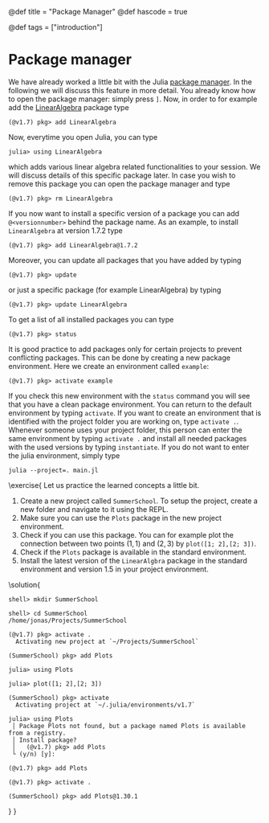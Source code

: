 @def title = "Package Manager"
@def hascode = true

@def tags = ["introduction"]

# Package manager

We have already worked a little bit with the Julia [package manager](https://docs.julialang.org/en/v1/stdlib/Pkg/). In the following we will discuss this feature in more detail. You already know how to open the package manager: simply press `]`. Now, in order to for example add the [LinearAlgebra](https://docs.julialang.org/en/v1/stdlib/LinearAlgebra/) package type 
```julia-repl
(@v1.7) pkg> add LinearAlgebra
```
Now, everytime you open Julia, you can type
```julia-repl
julia> using LinearAlgebra
```
which adds various linear algebra related functionalities to your session. We will discuss details of this specific package later. In case you wish to remove this package you can open the package manager and type
```julia-repl
(@v1.7) pkg> rm LinearAlgebra
```
If you now want to install a specific version of a package you can add `@<versionnumber>` behind the package name. As an example, to install `LinearAlgebra` at version $1.7.2$ type
```julia-repl
(@v1.7) pkg> add LinearAlgebra@1.7.2
```
Moreover, you can update all packages that you have added by typing
```julia-repl
(@v1.7) pkg> update
```
or just a specific package (for example LinearAlgebra) by typing
```julia-repl
(@v1.7) pkg> update LinearAlgebra
```
To get a list of all installed packages you can type
```julia-repl
(@v1.7) pkg> status
```
It is good practice to add packages only for certain projects to prevent conflicting packages. This can be done by creating a new package environment. Here we create an environment called `example`:
```julia-repl
(@v1.7) pkg> activate example
```
If you check this new environment with the `status` command you will see that you have a clean package environment. You can return to the default environment by typing `activate`. If you want to create an environment that is identified with the project folder you are working on, type `activate .`. Whenever someone uses your project folder, this person can enter the same environment by typing `activate .` and install all needed packages with the used versions by typing `instantiate`. If you do not want to enter the julia environment, simply type
```shell
julia --project=. main.jl
```

\exercise{
    Let us practice the learned concepts a little bit.
1. Create a new project called `SummerSchool`. To setup the project, create a new folder and navigate to it using the REPL. 
2. Make sure you can use the `Plots` package in the new project environment.
3. Check if you can use this package. You can for example plot the connection between two points $(1,1)$ and $(2,3)$ by `plot([1; 2],[2; 3])`.
4. Check if the `Plots` package is available in the standard environment.
5. Install the latest version of the `LinearAlgbra` package in the standard environment and version $1.5$ in your project environment.

\solution{
```julia-repl
shell> mkdir SummerSchool

shell> cd SummerSchool
/home/jonas/Projects/SummerSchool

(@v1.7) pkg> activate .
  Activating new project at `~/Projects/SummerSchool`

(SummerSchool) pkg> add Plots

julia> using Plots

julia> plot([1; 2],[2; 3])

(SummerSchool) pkg> activate
  Activating project at `~/.julia/environments/v1.7`

julia> using Plots
 │ Package Plots not found, but a package named Plots is available from a registry. 
 │ Install package?
 │   (@v1.7) pkg> add Plots 
 └ (y/n) [y]: 

(@v1.7) pkg> add Plots

(@v1.7) pkg> activate .

(SummerSchool) pkg> add Plots@1.30.1
```
}
}